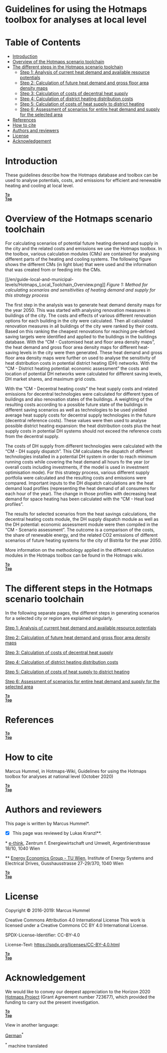 <h1>Guidelines for using the Hotmaps toolbox for analyses at local level</h1>

# Table of Contents
* [Introduction](#introduction)
* [Overview of the Hotmaps scenario toolchain](#overview-of-the-hotmaps-scenario-toolchain)
* [The different steps in the Hotmaps scenario toolchain](#the-different-steps-in-the-hotmaps-scenario-toolchain)
    * [Step 1: Analysis of current heat demand and available resource potentials](https://wiki.hotmaps.hevs.ch/en/Step-1-Analysis-of-current-heat-demand-and-available-resource-potentials)
    * [Step 2: Calculation of future heat demand and gross floor area density maps](https://wiki.hotmaps.hevs.ch/en/Step-2-Calculation-of-future-heat-demand-and-gross-floor-area-density-maps)
    * [Step 3: Calculation of costs of decentral heat supply](https://wiki.hotmaps.hevs.ch/en/Step-3-Calculation-of-costs-of-decentral-heat-supply)
    * [Step 4: Calculation of district heating distribution costs](https://wiki.hotmaps.hevs.ch/en/Step-4-Calculation-of-district-heating-distribution-costs)
    * [Step 5: Calculation of costs of heat supply to district heating](https://wiki.hotmaps.hevs.ch/en/Step-5-Calculation-of-costs-of-heat-supply-to-district-heating)
    * [Step 6: Assessment of scenarios for entire heat demand and supply for the selected area](https://wiki.hotmaps.hevs.ch/en/Step-6-Assessment-of-scenarios-for-entire-heat-demand-and-supply-for-the-selected-area)
* [References](#references)
* [How to cite](#how-to-cite)
* [Authors and reviewers](#authors-and-reviewers)
* [License](#license)
* [Acknowledgement](#acknowledgement)


# Introduction

These guidelines describe how the Hotmaps database and toolbox can be used to analyse potentials, costs, and emissions for efficient and renewable heating and cooling at local level.

<code><ins>**[To Top](#table-of-contents)**</ins></code>

# Overview of the Hotmaps scenario toolchain

For calculating scenarios of potential future heating demand and supply in the city and the related costs and emissions we use the Hotmaps toolbox. In the toolbox, various calculation modules (CMs) are contained for analysing different parts of the heating and cooling systems. The following figure shows the different CMs (in light blue) that were used and the information that was created from or feeding into the CMs.

[[/en/guide-local-and-municipal-levels/Hotmaps_Local_Toolchain_Overview.png]]
*Figure 1: Method for calculating scenarios and sensitivities of heating demand and supply for this strategy process*

The first step in the analysis was to generate heat demand density maps for the year 2050. This was started with analysing renovation measures in buildings of the city. The costs and effects of various different renovation options for each building in the city were calculated. Then all calculated renovation measures in all buildings of the city were ranked by their costs. Based on this ranking the cheapest renovations for reaching pre-defined saving targets were identified and applied to the buildings in the buildings database. With the “CM - Customised heat and floor area density maps”, the heat demand and gross floor area density maps for different heat-saving levels in the city were then generated.
These heat demand and gross floor area density maps were further on used to analyse the sensitivity of heat distribution costs in potential district heating (DH) networks. With the “CM - District heating potential: economic assessment” the costs and location of potential DH networks were calculated for different saving levels, DH market shares, and maximum grid costs.

With the “CM - Decentral heating costs” the heat supply costs and related emissions for decentral technologies were calculated for different types of buildings and also renovation states of the buildings. A weighting of the resulting costs according to a possible future state of the buildings in different saving scenarios as well as technologies to be used yielded average heat supply costs for decentral supply technologies in the future (decentral reference costs). These values were then used to analyse possible district heating expansion: the heat distribution costs plus the heat supply costs in potential DH systems should not exceed the reference costs from the decentral supply.

The costs of DH supply from different technologies were calculated with the “CM - DH supply dispatch”. This CM calculates the dispatch of different technologies installed in a potential DH system in order to reach minimum running costs while covering the heat demand all hours fo the year (or overall costs including investments, if the model is used in investment optimisation mode). For this strategy process, various different supply portfolia were calculated and the resulting costs and emissions were compared. Important inputs to the DH dispatch calculations are the heat demand load profiles (representing the heat demand of all consumers for each hour of the year). The change in those profiles with decreasing heat demand for space heating has been calculated with the “CM - Heat load profiles”.

The results for selected scenarios from the heat savings calculations, the decentral heating costs module, the DH supply dispatch module as well as the DH potential: economic assessment module were then compiled in the “CM - Scenario assessment”. The outcome is a comparison of the costs, the share of renewable energy, and the related CO2 emissions of different scenarios of future heating systems for the city of Bistrita for the year 2050.

More information on the methodology applied in the different calculation modules in the Hotmaps toolbox can be found in the Hotmaps wiki.

<code><ins>**[To Top](#table-of-contents)**</ins></code>


# The different steps in the Hotmaps scenario toolchain

In the following separate pages, the different steps in generating scenarios for a selected city or region are explained singularly.


[Step 1: Analysis of current heat demand and available resource potentials](https://wiki.hotmaps.hevs.ch/en/Step-1-Analysis-of-current-heat-demand-and-available-resource-potentials)

[Step 2: Calculation of future heat demand and gross floor area density maps](https://wiki.hotmaps.hevs.ch/en/Step-2-Calculation-of-future-heat-demand-and-gross-floor-area-density-maps)

[Step 3: Calculation of costs of decentral heat supply](https://wiki.hotmaps.hevs.ch/en/Step-3-Calculation-of-costs-of-decentral-heat-supply)

[Step 4: Calculation of district heating distribution costs](https://wiki.hotmaps.hevs.ch/en/Step-4-Calculation-of-district-heating-distribution-costs)

[Step 5: Calculation of costs of heat supply to district heating](https://wiki.hotmaps.hevs.ch/en/Step-5-Calculation-of-costs-of-heat-supply-to-district-heating)

[Step 6: Assessment of scenarios for entire heat demand and supply for the selected area](https://wiki.hotmaps.hevs.ch/en/Step-6-Assessment-of-scenarios-for-entire-heat-demand-and-supply-for-the-selected-area)

<code><ins>**[To Top](#table-of-contents)**</ins></code>


# References


<code><ins>**[To Top](#table-of-contents)**</ins></code>

# How to cite
Marcus Hummel, in Hotmaps-Wiki, Guidelines for using the Hotmaps toolbox for analyses at national level (October 2020)


<code><ins>**[To Top](#table-of-contents)**</ins></code>

# Authors and reviewers
This page is written by Marcus Hummel\*.
- [x] This page was reviewed by Lukas Kranzl\**.

\* [e-think](https://e-think.ac.at/),
Zentrum f. Energiewirtschaft und Umwelt,
Argentinierstrasse 18/10,
1040 Wien

\** [Energy Economics Group - TU Wien](https://eeg.tuwien.ac.at/),
Institute of Energy Systems and Electrical Drives,
Gusshausstrasse 27-29/370,
1040 Wien


<code><ins>**[To Top](#table-of-contents)**</ins></code>

# License
Copyright © 2016-2019: Marcus Hummel

Creative Commons Attribution 4.0 International License
This work is licensed under a Creative Commons CC BY 4.0 International License.

SPDX-License-Identifier: CC-BY-4.0

License-Text: https://spdx.org/licenses/CC-BY-4.0.html

<code><ins>**[To Top](#table-of-contents)**</ins></code>

# Acknowledgement
We would like to convey our deepest appreciation to the Horizon 2020 [Hotmaps Project](https://www.hotmaps-project.eu) (Grant Agreement number 723677), which provided the funding to carry out the present investigation.

<code><ins>**[To Top](#table-of-contents)**</ins></code>






<!--- THIS IS A SUPER UNIQUE IDENTIFIER -->

View in another language:

 [German](../de/GL-national)<sup>\*</sup> 

<sup>\*</sup> machine translated
